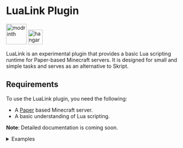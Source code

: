 # LuaLink Plugin
<a href=https://modrinth.com/plugin/lualink><img alt="modrinth" height="56" src="https://cdn.jsdelivr.net/npm/@intergrav/devins-badges@3/assets/cozy/available/modrinth_vector.svg"></a>
<a href=https://hangar.papermc.io/Saturn/LuaLink><img alt="hangar" height="40" src="https://cdn.jsdelivr.net/npm/@intergrav/devins-badges@3/assets/cozy/available/hangar_vector.svg"></a>

LuaLink is an experimental plugin that provides a basic Lua scripting runtime for Paper-based Minecraft servers. It is designed for small and simple tasks and serves as an alternative to Skript.

## Requirements

To use the LuaLink plugin, you need the following:

- A [Paper](https://papermc.io/) based Minecraft server.
- A basic understanding of Lua scripting.

**Note**: Detailed documentation is coming soon.


<details>
<summary>Examples</summary>

### **For more advanced examples see the [examples](https://github.com/Saturn745/LuaLink/tree/_examples) folder** 

### Hello command
```lua
script.onEnable(function()
    plugin.logger.info("Hello world command enabled!!!!!!!! Let's be annoying and make every script spam console when it loads")
end)

script.registerSimpleCommand(function(sender, args)
    sender:sendRichMessage("<green>Hello, "..sender:getName())
end, {
    name = "hello",
    description = "Hello world from LuaLink"
})
```

### Welcomer | Event listener

```lua
local function listen()
    script.hook("org.bukkit.event.player.PlayerJoinEvent", function(event)
        local player = event:getPlayer()
        player:playSound(player:getLocation(), "entity.firework_rocket.launch", 1.0, 1.0)
        player:sendRichMessage("<green>Welcome back to the server, " .. player:getName() .. "!")
    end)
end

script.onEnable(function()
    plugin.logger.info("Welcomer loaded! PS: You don't have to do this in every script, LuaLink already logs when a script is loaded.")
    listen()
end)
```
</details>
